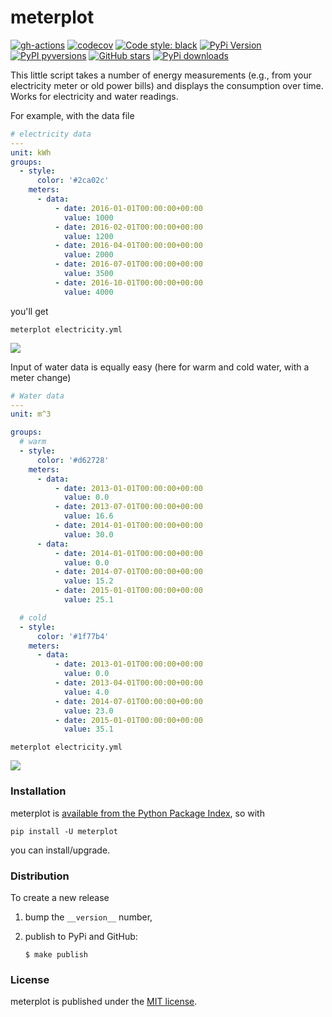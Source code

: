 # meterplot

[![gh-actions](https://img.shields.io/github/workflow/status/nschloe/meterplot/ci?style=flat-square)](https://github.com/nschloe/meterplot/actions?query=workflow%3Aci)
[![codecov](https://img.shields.io/codecov/c/github/nschloe/meterplot.svg?style=flat-square)](https://codecov.io/gh/nschloe/meterplot)
[![Code style: black](https://img.shields.io/badge/code%20style-black-000000.svg?style=flat-square)](https://github.com/psf/black)
[![PyPi Version](https://img.shields.io/pypi/v/meterplot.svg?style=flat-square)](https://pypi.org/project/meterplot)
[![PyPI pyversions](https://img.shields.io/pypi/pyversions/meterplot.svg?style=flat-square)](https://pypi.org/pypi/meterplot/)
[![GitHub stars](https://img.shields.io/github/stars/nschloe/meterplot.svg?style=flat-square&logo=github&label=Stars&logoColor=white)](https://github.com/nschloe/meterplot)
[![PyPi downloads](https://img.shields.io/pypi/dm/meterplot.svg?style=flat-square)](https://pypistats.org/packages/meterplot)

This little script takes a number of energy measurements (e.g., from your electricity
meter or old power bills) and displays the consumption over time.  Works for electricity
and water readings.

For example, with the data file
```yaml
# electricity data
---
unit: kWh
groups:
  - style:
      color: '#2ca02c'
    meters:
      - data:
          - date: 2016-01-01T00:00:00+00:00
            value: 1000
          - date: 2016-02-01T00:00:00+00:00
            value: 1200
          - date: 2016-04-01T00:00:00+00:00
            value: 2000
          - date: 2016-07-01T00:00:00+00:00
            value: 3500
          - date: 2016-10-01T00:00:00+00:00
            value: 4000
```
you'll get
```
meterplot electricity.yml
```

![](https://nschloe.github.io/meterplot/electricity.png)

Input of water data is equally easy (here for warm and cold water, with a meter
change)
```yaml
# Water data
---
unit: m^3

groups:
  # warm
  - style:
      color: '#d62728'
    meters:
      - data:
          - date: 2013-01-01T00:00:00+00:00
            value: 0.0
          - date: 2013-07-01T00:00:00+00:00
            value: 16.6
          - date: 2014-01-01T00:00:00+00:00
            value: 30.0
      - data:
          - date: 2014-01-01T00:00:00+00:00
            value: 0.0
          - date: 2014-07-01T00:00:00+00:00
            value: 15.2
          - date: 2015-01-01T00:00:00+00:00
            value: 25.1

  # cold
  - style:
      color: '#1f77b4'
    meters:
      - data:
          - date: 2013-01-01T00:00:00+00:00
            value: 0.0
          - date: 2013-04-01T00:00:00+00:00
            value: 4.0
          - date: 2014-07-01T00:00:00+00:00
            value: 23.0
          - date: 2015-01-01T00:00:00+00:00
            value: 35.1
```
```
meterplot electricity.yml
```

![](https://nschloe.github.io/meterplot/water.png)

### Installation

meterplot is [available from the Python Package Index](https://pypi.org/project/meterplot/), so with
```
pip install -U meterplot
```
you can install/upgrade.

### Distribution

To create a new release

1. bump the `__version__` number,

2. publish to PyPi and GitHub:
    ```
    $ make publish
    ```


### License

meterplot is published under the [MIT license](https://en.wikipedia.org/wiki/MIT_License).

